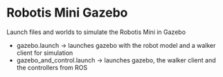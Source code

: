 # Robotis Mini Gazebo

Launch files and worlds to simulate the Robotis Mini in Gazebo

 - gazebo.launch -> launches gazebo with the robot model and a walker client for simulation
 - gazebo_and_control.launch -> launches gazebo, the walker client and the controllers from ROS
